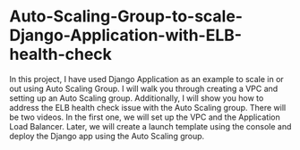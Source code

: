 # Auto-Scaling-Group-to-scale-Django-Application-with-ELB-health-check 
In this project, I have used Django Application as an example to scale in or out using Auto Scaling Group. I will walk you through creating a VPC and setting up an Auto Scaling group. Additionally, I will show you how to address the ELB health check issue with the Auto Scaling group. There will be two videos. In the first one, we will set up the VPC and the Application Load Balancer. Later, we will create a launch template using the console and deploy the Django app using the Auto Scaling group.

